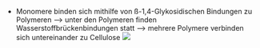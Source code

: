 - Monomere binden sich mithilfe von ß-1,4-Glykosidischen Bindungen zu Polymeren --> unter den Polymeren finden Wasserstoffbrückenbindungen statt --> mehrere Polymere verbinden sich untereinander zu Cellulose
![](Pasted%20image%2020231016100415.png)
